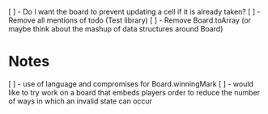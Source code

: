[ ] - Do I want the board to prevent updating a cell if it is already taken?
[ ] - Remove all mentions of todo (Test library)
[ ] - Remove Board.toArray (or maybe think about the mashup of data structures around Board)









# Notes

[ ] - use of language and compromises for Board.winningMark
[ ] - would like to try work on a board that embeds players order to reduce the number of ways in which an invalid state can occur


